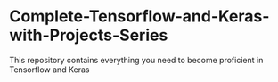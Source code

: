 # Complete-Tensorflow-and-Keras-with-Projects-Series
This repository contains everything you need to become proficient in Tensorflow and Keras
